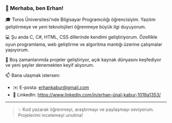 
### 👋 Merhaba, ben Erhan!

🎓 Toros Üniversitesi'nde Bilgisayar Programcılığı öğrencisiyim. Yazılım geliştirmeye ve yeni teknolojileri öğrenmeye büyük ilgi duyuyorum.

💻 Şu anda C, C#, HTML, CSS dillerinde kendimi geliştiriyorum. Özellikle oyun programlama, web geliştirme ve algoritma mantığı üzerine çalışmalar yapıyorum.

🚀 Boş zamanlarımda projeler geliştiriyor, açık kaynak dünyasını keşfediyor ve yeni şeyler denemekten keyif alıyorum.

📫 Bana ulaşmak istersen:
- ✉️ E-posta: erhankabur@gmail.com
- 🔗 LinkedIn: https://www.linkedin.com/in/erhan-ünal-kabur-1018a1353/

---

> 💡 Kod yazarak öğrenmeyi, araştırmayı ve paylaşmayı seviyorum. Projelerimi incelemeyi unutma!
